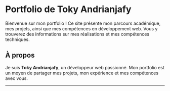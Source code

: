 # Portfolio de Toky Andrianjafy

Bienvenue sur mon portfolio ! Ce site présente mon parcours académique, mes projets, ainsi que mes compétences en développement web. Vous y trouverez des informations sur mes réalisations et mes compétences techniques.

## À propos

Je suis **Toky Andrianjafy**, un développeur web passionné. Mon portfolio est un moyen de partager mes projets, mon expérience et mes compétences avec vous.

---
